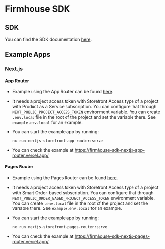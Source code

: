 # Firmhouse SDK

## SDK

You can find the SDK documentation [here](./packages/firmhouse-sdk/README.md).

## Example Apps

### Next.js

#### App Router

- Example using the App Router can be found [here](./examples/nextjs/storefront-app-router).

- It needs a project access token with Storefront Access type of a project with Product as a Service subscription. You can configure that through `NEXT_PUBLIC_PROJECT_ACCESS_TOKEN` environment variable. You can create `.env.local` file in the root of the project and set the variable there. See `example.env.local` for an example.

- You can start the example app by running:

  ```bash
  nx run nextjs-storefront-app-router:serve
  ```

- You can check the example at https://firmhouse-sdk-nextjs-app-router.vercel.app/

#### Pages Router

- Example using the Pages Router can be found [here](./examples/nextjs/storefront-pages-router).

- It needs a project access token with Storefront Access type of a project with Smart Order-based subscription. You can configure that through `NEXT_PUBLIC_ORDER_BASED_PROJECT_ACCESS_TOKEN` environment variable. You can create `.env.local` file in the root of the project and set the variable there. See `example.env.local` for an example.

- You can start the example app by running:

  ```bash
  nx run nextjs-storefront-pages-router:serve
  ```

- You can check the example at https://firmhouse-sdk-nextjs-pages-router.vercel.app/
